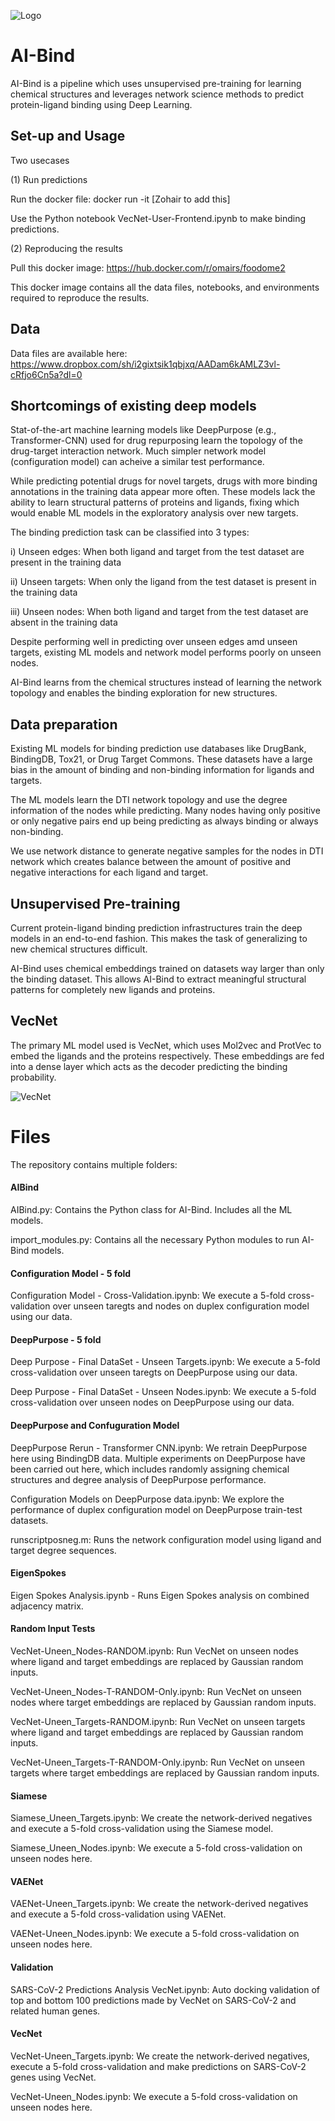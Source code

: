 ![Logo](https://github.com/ChatterjeeAyan/AI-Bind/blob/main/Images/NetSci_Logo.png)

# AI-Bind

AI-Bind is a pipeline which uses unsupervised pre-training for learning chemical structures and leverages network science methods to predict protein-ligand binding using Deep Learning. 

## Set-up and Usage

Two usecases 

(1) Run predictions  

Run the docker file: docker run -it <placeholder> [Zohair to add this]

Use the Python notebook VecNet-User-Frontend.ipynb to make binding predictions. 

(2) Reproducing the results 

Pull this docker image: https://hub.docker.com/r/omairs/foodome2

This docker image contains all the data files, notebooks, and environments required to reproduce the results. 

## Data

Data files are available here: https://www.dropbox.com/sh/i2gixtsik1qbjxq/AADam6kAMLZ3vl-cRfjo6Cn5a?dl=0

## Shortcomings of existing deep models

Stat-of-the-art machine learning models like DeepPurpose (e.g., Transformer-CNN) used for drug repurposing learn the topology of the drug-target interaction network. Much simpler network model (configuration model) can acheive a similar test performance.

While predicting potential drugs for novel targets, drugs with more binding annotations in the training data appear more often. These models lack the ability to learn structural patterns of proteins and ligands, fixing which would enable ML models in the exploratory analysis over new targets.

The binding prediction task can be classified into 3 types: 

i) Unseen edges: When both ligand and target from the test dataset are present in the training data

ii) Unseen targets: When only the ligand from the test dataset is present in the training data

iii) Unseen nodes: When both ligand and target from the test dataset are absent in the training data

Despite performing well in predicting over unseen edges amd unseen targets, existing ML models and network model performs poorly on unseen nodes. 

AI-Bind learns from the chemical structures instead of learning the network topology and enables the binding exploration for new structures.

## Data preparation

Existing ML models for binding prediction use databases like DrugBank, BindingDB, Tox21, or Drug Target Commons. These datasets have a large bias in the amount of binding and non-binding information for ligands and targets.

The ML models learn the DTI network topology and use the degree information of the nodes while predicting. Many nodes having only positive or only negative pairs end up being predicting as always binding or always non-binding. 

We use network distance to generate negative samples for the nodes in DTI network which creates balance between the amount of positive and negative interactions for each ligand and target.

## Unsupervised Pre-training

Current protein-ligand binding prediction infrastructures train the deep models in an end-to-end fashion. This makes the task of generalizing to new chemical structures difficult. 

AI-Bind uses chemical embeddings trained on datasets way larger than only the binding dataset. This allows AI-Bind to extract meaningful structural patterns for completely new ligands and proteins. 

## VecNet

The primary ML model used is VecNet, which uses Mol2vec and ProtVec to embed the ligands and the proteins respectively. These embeddings are fed into a dense layer which acts as the decoder predicting the binding probability.

![VecNet](https://github.com/ChatterjeeAyan/AI-Bind/blob/main/Images/VecNet.PNG)

# Files

The repository contains multiple folders: 

#### AIBind

AIBind.py: Contains the Python class for AI-Bind. Includes all the ML models. 

import_modules.py: Contains all the necessary Python modules to run AI-Bind models. 

#### Configuration Model - 5 fold

Configuration Model - Cross-Validation.ipynb: We execute a 5-fold cross-validation over unseen taregts and nodes on duplex configuration model using our data.

#### DeepPurpose - 5 fold

Deep Purpose - Final DataSet - Unseen Targets.ipynb: We execute a 5-fold cross-validation over unseen taregts on DeepPurpose using our data.

Deep Purpose - Final DataSet - Unseen Nodes.ipynb: We execute a 5-fold cross-validation over unseen nodes on DeepPurpose using our data.

#### DeepPurpose and Confuguration Model

DeepPurpose Rerun - Transformer CNN.ipynb: We retrain DeepPurpose here using BindingDB data. Multiple experiments on DeepPurpose have been carried out here, which includes randomly assigning chemical structures and degree analysis of DeepPurpose performance.

Configuration Models on DeepPurpose data.ipynb: We explore the performance of duplex configuration model on DeepPurpose train-test datasets.

runscriptposneg.m: Runs the network configuration model using ligand and target degree sequences. 

#### EigenSpokes

Eigen Spokes Analysis.ipynb - Runs Eigen Spokes analysis on combined adjacency matrix. 

#### Random Input Tests

VecNet-Uneen_Nodes-RANDOM.ipynb: Run VecNet on unseen nodes where ligand and target embeddings are replaced by Gaussian random inputs.

VecNet-Uneen_Nodes-T-RANDOM-Only.ipynb: Run VecNet on unseen nodes where target embeddings are replaced by Gaussian random inputs.

VecNet-Uneen_Targets-RANDOM.ipynb: Run VecNet on unseen targets where ligand and target embeddings are replaced by Gaussian random inputs.

VecNet-Uneen_Targets-T-RANDOM-Only.ipynb: Run VecNet on unseen targets where target embeddings are replaced by Gaussian random inputs.

#### Siamese

Siamese_Uneen_Targets.ipynb: We create the network-derived negatives and execute a 5-fold cross-validation using the Siamese model.

Siamese_Uneen_Nodes.ipynb: We execute a 5-fold cross-validation on unseen nodes here.

#### VAENet

VAENet-Uneen_Targets.ipynb: We create the network-derived negatives and execute a 5-fold cross-validation using VAENet.

VAENet-Uneen_Nodes.ipynb: We execute a 5-fold cross-validation on unseen nodes here.

#### Validation

SARS-CoV-2 Predictions Analysis VecNet.ipynb: Auto docking validation of top and bottom 100 predictions made by VecNet on SARS-CoV-2 and related human genes.

#### VecNet

VecNet-Uneen_Targets.ipynb: We create the network-derived negatives, execute a 5-fold cross-validation and make predictions on SARS-CoV-2 genes using VecNet.

VecNet-Uneen_Nodes.ipynb: We execute a 5-fold cross-validation on unseen nodes here.













